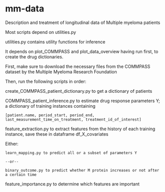 # mm-data
Description and treatment of longitudinal data of Multiple myeloma patients

Most scripts depend on utilities.py

utilities.py contains utility functions for inference 

It depends on plot_COMMPASS and plot_data_overview having run first, to create the drug dictionaries. 

First, make sure to download the necessary files from the COMMPASS dataset by the Multiple Myeloma Research Foundation

Then, run the following scripts in order: 

create_COMMPASS_patient_dictionary.py to get a dictionary of patients

COMMPASS_patient_inference.py to estimate drug response parameters Y; a dictionary of training instances containing 

    [patient.name, period_start, period_end, last_measurement_time_on_treatment, treatment_id_of_interest]

feature_extraction.py to extract features from the history of each training instance, save these in dataframe df_X_covariates

Either: 

    learn_mapping.py to predict all or a subset of parameters Y

    --or-- 

    binary_outcome.py to predict whether M protein increases or not after a certain time

feature_importance.py to determine which features are important
